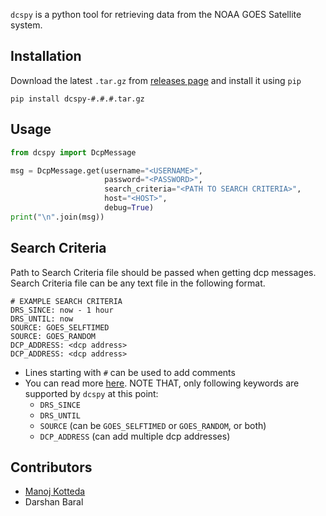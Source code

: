 `dcspy` is a python tool for retrieving data from the NOAA GOES Satellite system.

## Installation

Download the latest `.tar.gz` from [releases page](https://github.com/dcspy/dcspy/releases) and install it using `pip`

```shell
pip install dcspy-#.#.#.tar.gz 
```

## Usage

```python
from dcspy import DcpMessage

msg = DcpMessage.get(username="<USERNAME>",
                     password="<PASSWORD>",
                     search_criteria="<PATH TO SEARCH CRITERIA>",
                     host="<HOST>",
                     debug=True)
print("\n".join(msg))
```

## Search Criteria

Path to Search Criteria file should be passed when getting dcp messages. Search Criteria file can be any text file in
the following format.

```text
# EXAMPLE SEARCH CRITERIA
DRS_SINCE: now - 1 hour
DRS_UNTIL: now
SOURCE: GOES_SELFTIMED
SOURCE: GOES_RANDOM
DCP_ADDRESS: <dcp address>
DCP_ADDRESS: <dcp address>
```

- Lines starting with `#` can be used to add comments
- You can read
  more [here](https://opendcs-env.readthedocs.io/en/stable/lrgs-userguide.html#search-criteria-file-format). NOTE THAT,
  only
  following keywords are supported by `dcspy` at this point:
    - `DRS_SINCE`
    - `DRS_UNTIL`
    - `SOURCE` (can be `GOES_SELFTIMED` or `GOES_RANDOM`, or both)
    - `DCP_ADDRESS` (can add multiple dcp addresses)

## Contributors

- [Manoj Kotteda](https://github.com/orgs/dcspy/people/manojkotteda)
- Darshan Baral
